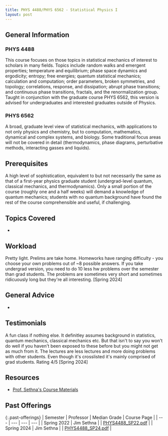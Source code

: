 ```yaml
---
title: PHYS 4488/PHYS 6562 - Statistical Physics I
layout: post
---
```


<link rel="stylesheet" href="/main.css">

## General Information

### PHYS 4488
This course focuses on those topics in statistical mechanics of interest to scholars in many fields. Topics include random walks and emergent properties; temperature and equilibrium; phase space dynamics and ergodicity; entropy; free energies; quantum statistical mechanics; calculation and computation; order parameters, broken symmetries, and topology; correlations, response, and dissipation; abrupt phase transitions; and continuous phase transitions, fractals, and the renormalization group. Taught in conjunction with the graduate course PHYS 6562, this version is advised for undergraduates and interested graduates outside of Physics.

### PHYS 6562
A broad, graduate level view of statistical mechanics, with applications to not only physics and chemistry, but to computation, mathematics, dynamical and complex systems, and biology. Some traditional focus areas will not be covered in detail (thermodynamics, phase diagrams, perturbative methods, interacting gasses and liquids).  


## Prerequisites

A high level of sophistication, equivalent to but not necessarily the same as that of a first-year physics graduate student (undergrad-level quantum, classical mechanics, and thermodynamics). Only a small portion of the course (roughly one and a half weeks) will demand a knowledge of quantum mechanics; students with no quantum background have found the rest of the course comprehensible and useful, if challenging.

## Topics Covered

  - 

## Workload

Pretty light. Prelims are take home. Homeworks have ranging difficulty - you choose your own problems out of ~8 possible answers. If you take undergrad version, you need to do 10 less hw problems over the semester than grad students. The problems are sometimes very short and sometimes ridicuously long but they're all interesting. [Spring 2024]

## General Advice

  - 

## Testimonials

A fun class if nothing else. It definitley assumes background in statistics, quantum mechanics, classical mechanics etc. But that isn't to say you won't do well if you haven't been exposed to these before but you might not get as much from it. The lectures are less lectures and more doing problems with other students. Even though it's crosslisted it's mainly comprised of grad students. Rating 4/5 [Spring 2024]

## Resources

- [Prof. Sethna's Course Materials](https://sethna.lassp.cornell.edu/Teaching/562/)

## Past Offerings

{:.past-offerings}
| Semester | Professor | Median Grade | Course Page |
| --- | --- | --- | --- |
| Spring 2022 | Jim Sethna |  | <a href="/syllabi/PHYS4488_SP22.pdf">PHYS4488_SP22.pdf</a> |
| Spring 2024 | Jim Sethna |  | <a href="/syllabi/PHYS4488_SP24.pdf">PHYS4488_SP24.pdf</a> |
